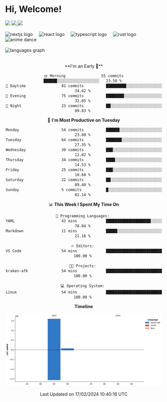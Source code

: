 <div align="center">
  <h1 align="left">
    Hi, Welcome!
  </h1>
  <div align="left">
    <div>
      <img src="https://img.shields.io/github/followers/kraken-afk.svg?style=social&label=Follow&maxAge=2592000" />
      <a href="https://twitter.com/trshppl">
        <img src="https://img.shields.io/twitter/follow/trshppl" />
      </a>
      <a href="https://nv-me.vercel.app">
        <img src="https://img.shields.io/badge/visit-my_site-blue" />
      </a>
    </div>
    <br />
    <div>
      <img src="https://skillicons.dev/icons?i=nextjs" height="40" alt="nextjs logo" />
      <img width="12" />
      <img src="https://skillicons.dev/icons?i=react" height="40" alt="react logo" />
      <img width="12" />
      <img src="https://skillicons.dev/icons?i=ts" height="40" alt="typescript logo" />
      <img width="12" />
      <img src="https://skillicons.dev/icons?i=rust" height="40" alt="rust logo" />
      <img src="https://media.tenor.com/sbvSVkB_hq8AAAAi/anime-dens.gif" alt="anime dance" height="40" />
    </div>
    <br />
    <div>
      <img src="https://github-readme-stats.vercel.app/api/top-langs?username=kraken-afk&locale=en&hide_title=false&layout=compact&card_width=320&langs_count=6&theme=rose_pine&hide_border=true&order=2" height="150" alt="languages graph" />
    </div>
  </div>
  <br />
  <br/>
  <!--START_SECTION:waka-->
**I'm an Early 🐤** 

```text
🌞 Morning                55 commits          ██████░░░░░░░░░░░░░░░░░░░   23.50 % 
🌆 Daytime                81 commits          █████████░░░░░░░░░░░░░░░░   34.62 % 
🌃 Evening                75 commits          ████████░░░░░░░░░░░░░░░░░   32.05 % 
🌙 Night                  23 commits          ██░░░░░░░░░░░░░░░░░░░░░░░   09.83 % 
```
📅 **I'm Most Productive on Tuesday** 

```text
Monday                   54 commits          ██████░░░░░░░░░░░░░░░░░░░   23.08 % 
Tuesday                  64 commits          ███████░░░░░░░░░░░░░░░░░░   27.35 % 
Wednesday                30 commits          ███░░░░░░░░░░░░░░░░░░░░░░   12.82 % 
Thursday                 34 commits          ████░░░░░░░░░░░░░░░░░░░░░   14.53 % 
Friday                   25 commits          ███░░░░░░░░░░░░░░░░░░░░░░   10.68 % 
Saturday                 22 commits          ██░░░░░░░░░░░░░░░░░░░░░░░   09.40 % 
Sunday                   5 commits           █░░░░░░░░░░░░░░░░░░░░░░░░   02.14 % 
```


📊 **This Week I Spent My Time On** 

```text
💬 Programming Languages: 
YAML                     42 mins             ████████████████████░░░░░   78.84 % 
Markdown                 11 mins             █████░░░░░░░░░░░░░░░░░░░░   21.16 % 

🔥 Editors: 
VS Code                  54 mins             █████████████████████████   100.00 % 

🐱‍💻 Projects: 
kraken-afk               54 mins             █████████████████████████   100.00 % 

💻 Operating System: 
Linux                    54 mins             █████████████████████████   100.00 % 
```

**Timeline**

![Lines of Code chart](https://raw.githubusercontent.com/kraken-afk/kraken-afk/main/assets/bar_graph.png)


 Last Updated on 17/02/2024 10:40:16 UTC
<!--END_SECTION:waka-->
</div>
<br />